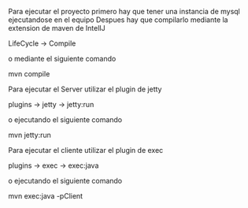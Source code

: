 

Para ejecutar el proyecto primero hay que tener una instancia de mysql ejecutandose en el equipo
Despues hay que compilarlo mediante la extension de maven de IntelIJ

  LifeCycle -> Compile

o mediante el siguiente comando

  mvn compile

Para ejecutar el Server utilizar el plugin de jetty

  plugins -> jetty -> jetty:run

o ejecutando el siguiente comando

  mvn jetty:run

Para ejecutar el cliente utilizar el plugin de exec

  plugins -> exec -> exec:java

o ejecutando el siguiente comando

  mvn exec:java -pClient
